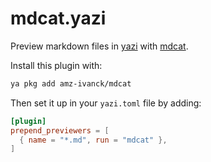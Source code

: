 # mdcat.yazi

Preview markdown files in [yazi](https://github.com/sxyazi/yazi) with [mdcat](https://github.com/swsnr/mdcat).

Install this plugin with:

```bash
ya pkg add amz-ivanck/mdcat
```

Then set it up in your `yazi.toml` file by adding:

```toml
[plugin]
prepend_previewers = [
  { name = "*.md", run = "mdcat" },
]
```
